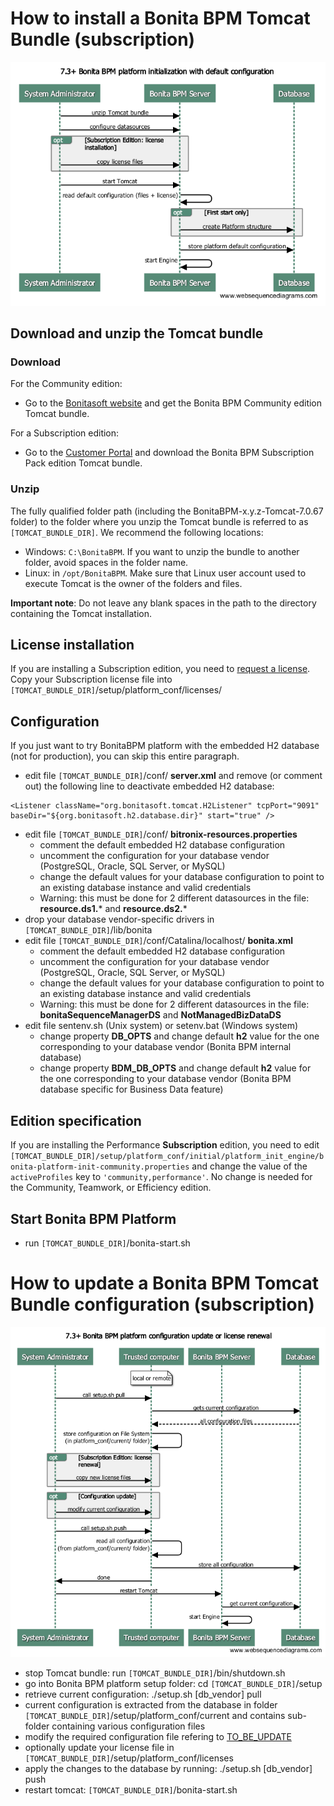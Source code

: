 
# How to install a Bonita BPM Tomcat Bundle (subscription)

![alt text](images/BonitaBPM_platform_first_initialization.png "BonitaBPM Platform First Initialization")


## Download and unzip the Tomcat bundle

### Download

For the Community edition:
* Go to the [Bonitasoft website](http://www.bonitasoft.com/how-we-do-it/downloads) and get the Bonita BPM Community edition Tomcat bundle.

For a Subscription edition:
* Go to the [Customer Portal](https://customer.bonitasoft.com/download/request) and download the Bonita BPM Subscription Pack edition Tomcat bundle.

### Unzip

The fully qualified folder path (including the BonitaBPM-x.y.z-Tomcat-7.0.67 folder) to the folder where you unzip the Tomcat bundle is referred to as `[TOMCAT_BUNDLE_DIR]`. We recommend the following locations: 

* Windows: `C:\BonitaBPM`. If you want to unzip the bundle to another folder, avoid spaces in the folder name. 
* Linux: in `/opt/BonitaBPM`. Make sure that Linux user account used to execute Tomcat is the owner of the folders and files.

**Important note**: Do not leave any blank spaces in the path to the directory containing the Tomcat installation.

## License installation
If you are installing a Subscription edition, you need to [request a license](/licenses.md). 
Copy your Subscription license file into `[TOMCAT_BUNDLE_DIR]`/setup/platform_conf/licenses/

## Configuration

If you just want to try BonitaBPM platform with the embedded H2 database (not for production), you can skip this entire paragraph.

* edit file `[TOMCAT_BUNDLE_DIR]`/conf/ **server.xml** and remove (or comment out) the following line to deactivate embedded H2 database:

```
<Listener className="org.bonitasoft.tomcat.H2Listener" tcpPort="9091" baseDir="${org.bonitasoft.h2.database.dir}" start="true" />
```

* edit file `[TOMCAT_BUNDLE_DIR]`/conf/ **bitronix-resources.properties**
    * comment the default embedded H2 database configuration
    * uncomment the configuration for your database vendor (PostgreSQL, Oracle, SQL Server, or MySQL)
    * change the default values for your database configuration to point to an existing database instance and valid credentials
    * Warning: this must be done for 2 different datasources in the file: **resource.ds1.*** and **resource.ds2.***
* drop your database vendor-specific drivers in `[TOMCAT_BUNDLE_DIR]`/lib/bonita
* edit file `[TOMCAT_BUNDLE_DIR]`/conf/Catalina/localhost/ **bonita.xml**
    * comment the default embedded H2 database configuration
    * uncomment the configuration for your database vendor (PostgreSQL, Oracle, SQL Server, or MySQL)
    * change the default values for your database configuration to point to an existing database instance and valid credentials
    * Warning: this must be done for 2 different datasources in the file: **bonitaSequenceManagerDS** and **NotManagedBizDataDS**
* edit file sentenv.sh (Unix system) or setenv.bat (Windows system)
    * change property **DB_OPTS** and change default **h2** value for the one corresponding to your database vendor (Bonita BPM internal database)
    * change property **BDM_DB_OPTS** and change default **h2** value for the one corresponding to your database vendor (Bonita BPM database specific for Business Data feature)

## Edition specification
If you are installing the Performance **Subscription** edition, you need to edit `[TOMCAT_BUNDLE_DIR]/setup/platform_conf/initial/platform_init_engine/bonita-platform-init-community.properties`
and change the value of the `activeProfiles` key to `'community,performance'`. No change is needed for the Community, Teamwork, or Efficiency edition.


## Start Bonita BPM Platform
* run `[TOMCAT_BUNDLE_DIR]`/bonita-start.sh



# How to update a Bonita BPM Tomcat Bundle configuration (subscription)

![alt text](images/BonitaBPM_platform_update.png "BonitaBPM Platform configuration update")

* stop Tomcat bundle: run `[TOMCAT_BUNDLE_DIR]`/bin/shutdown.sh
* go into Bonita BPM platform setup folder: cd `[TOMCAT_BUNDLE_DIR]`/setup
* retrieve current configuration: ./setup.sh [db_vendor] pull
* current configuration is extracted from the database in folder `[TOMCAT_BUNDLE_DIR]`/setup/platform_conf/current and contains sub-folder containing various configuration files
* modify the required configuration file refering to [TO_BE_UPDATE](database-configuration.md)
* optionally update your license file in `[TOMCAT_BUNDLE_DIR]`/setup/platform_conf/licenses
* apply the changes to the database by running: ./setup.sh [db_vendor] push
* restart tomcat: `[TOMCAT_BUNDLE_DIR]`/bonita-start.sh











